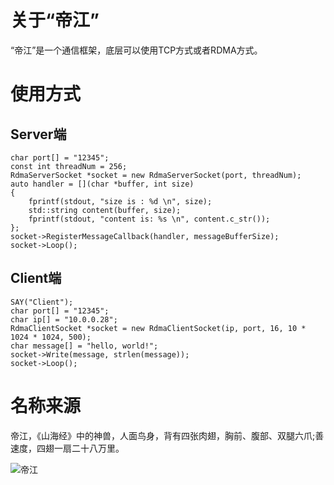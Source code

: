 # 关于“帝江”
“帝江”是一个通信框架，底层可以使用TCP方式或者RDMA方式。

# 使用方式
## Server端
```
char port[] = "12345";
const int threadNum = 256;
RdmaServerSocket *socket = new RdmaServerSocket(port, threadNum);
auto handler = [](char *buffer, int size)
{
    fprintf(stdout, "size is : %d \n", size);
    std::string content(buffer, size);
    fprintf(stdout, "content is: %s \n", content.c_str());
};
socket->RegisterMessageCallback(handler, messageBufferSize);
socket->Loop();
```

## Client端
```
SAY("Client");
char port[] = "12345";
char ip[] = "10.0.0.28";
RdmaClientSocket *socket = new RdmaClientSocket(ip, port, 16, 10 * 1024 * 1024, 500);
char message[] = "hello, world!";
socket->Write(message, strlen(message));
socket->Loop();
```


# 名称来源
帝江，《山海经》中的神兽，人面鸟身，背有四张肉翅，胸前、腹部、双腿六爪;善速度，四翅一扇二十八万里。

![帝江](https://user-images.githubusercontent.com/56379080/147912511-a0f90093-9c03-41d7-b066-4d08d316691b.png)
